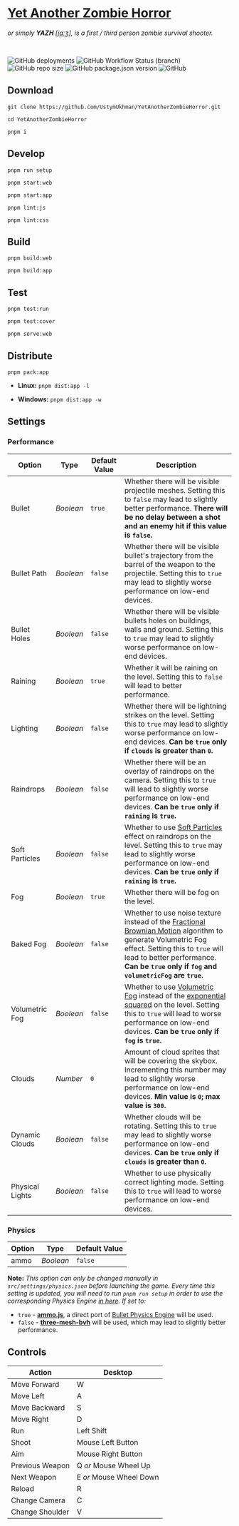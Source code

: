 # [Yet Another Zombie Horror](http://35.158.218.205/experiments/YetAnotherZombieHorror/) #
*or simply ***YAZH*** [[jɑːʒ](http://35.158.218.205/experiments/YetAnotherZombieHorror/assets/sounds/YAZH.mp3)], is a first / third person zombie survival shooter.*

<br />

![GitHub deployments](https://img.shields.io/github/deployments/UstymUkhman/YetAnotherZombieHorror/github-pages)
![GitHub Workflow Status (branch)](https://img.shields.io/github/workflow/status/UstymUkhman/YetAnotherZombieHorror/Check%20commit%20message%20style/main)
![GitHub repo size](https://img.shields.io/github/repo-size/UstymUkhman/YetAnotherZombieHorror)
![GitHub package.json version](https://img.shields.io/github/package-json/v/UstymUkhman/YetAnotherZombieHorror)
![GitHub](https://img.shields.io/github/license/UstymUkhman/YetAnotherZombieHorror)

## Download ##

`git clone https://github.com/UstymUkhman/YetAnotherZombieHorror.git`

`cd YetAnotherZombieHorror`

`pnpm i`

## Develop ##

`pnpm run setup`

`pnpm start:web`

`pnpm start:app`

`pnpm lint:js`

`pnpm lint:css`

## Build ##

`pnpm build:web`

`pnpm build:app`

## Test ##

`pnpm test:run`

`pnpm test:cover`

`pnpm serve:web`

## Distribute ##

`pnpm pack:app`

  - **Linux:** `pnpm dist:app -l`

  - **Windows:** `pnpm dist:app -w`

## Settings ##

### Performance ###

| Option          | Type      | Default Value | Description |
| --------------- | --------- | ------------- | ----------- |
| Bullet          | *Boolean* | `true`        | Whether there will be visible projectile meshes. Setting this to `false` may lead to slightly better performance. **There will be no delay between a shot and an enemy hit if this value is `false`.** |
| Bullet Path     | *Boolean* | `false`       | Whether there will be visible bullet's trajectory from the barrel of the weapon to the projectile. Setting this to `true` may lead to slightly worse performance on low-end devices. |
| Bullet Holes    | *Boolean* | `false`       | Whether there will be visible bullets holes on buildings, walls and ground. Setting this to `true` may lead to slightly worse performance on low-end devices. |
| Raining         | *Boolean* | `true`        | Whether it will be raining on the level. Setting this to `false` will lead to better performance. |
| Lighting        | *Boolean* | `false`       | Whether there will be lightning strikes on the level. Setting this to `true` may lead to slightly worse performance on low-end devices. **Can be `true` only if `clouds` is greater than `0`.** |
| Raindrops       | *Boolean* | `false`       | Whether there will be an overlay of raindrops on the camera. Setting this to `true` will lead to slightly worse performance on low-end devices. **Can be `true` only if `raining` is `true`.** |
| Soft Particles  | *Boolean* | `false`       | Whether to use [Soft Particles](https://developer.download.nvidia.com/whitepapers/2007/SDK10/SoftParticles_hi.pdf) effect on raindrops on the level. Setting this to `true` may lead to slightly worse performance on low-end devices. **Can be `true` only if `raining` is `true`.** |
| Fog             | *Boolean* | `true`        | Whether there will be fog on the level. |
| Baked Fog       | *Boolean* | `false`       | Whether to use noise texture instead of the [Fractional Brownian Motion](https://www.iquilezles.org/www/articles/fbm/fbm.htm) algorithm to generate Volumetric Fog effect. Setting this to `true` will lead to better performance. **Can be `true` only if `fog` and `volumetricFog` are `true`.** |
| Volumetric Fog  | *Boolean* | `false`       | Whether to use [Volumetric Fog](https://www.gamedeveloper.com/programming/atmospheric-scattering-and-volumetric-fog-algorithm-part-1) instead of the [exponential squared](https://threejs.org/docs/#api/en/scenes/FogExp2) on the level. Setting this to `true` will lead to worse performance on low-end devices. **Can be `true` only if `fog` is `true`.** |
| Clouds         | *Number*  | `0`            | Amount of cloud sprites that will be covering the skybox. Incrementing this number may lead to slightly worse performance on low-end devices. **Min value is `0`; max value is `300`.** |
| Dynamic Clouds  | *Boolean* | `false`       | Whether clouds will be rotating. Setting this to `true` may lead to slightly worse performance on low-end devices. **Can be `true` only if `clouds` is greater than `0`.** |
| Physical Lights | *Boolean* | `false`       | Whether to use physically correct lighting mode. Setting this to `true` will lead to worse performance on low-end devices. |

### Physics ###

| Option | Type      | Default Value |
| ------ | --------- | ------------- |
| ammo   | *Boolean* | `false`       |

**Note:** *This option can only be changed manually in `src/settings/physics.json` before launching the game. Every time this setting is updated, you will need to run `pnpm run setup` in order to use the corresponding Physics Engine [in here](https://github.com/UstymUkhman/YetAnotherZombieHorror/blob/main/src/physics/index.ts). If set to:*

  - `true` - [**ammo.js**](https://github.com/kripken/ammo.js), a direct port of [Bullet Physics Engine](https://pybullet.org/) will be used.
  - `false` - [**three-mesh-bvh**](https://github.com/gkjohnson/three-mesh-bvh) will be used, which may lead to slightly better performance.

## Controls ##

| Action          | Desktop                 |
| --------------- | ----------------------- |
| Move Forward    | W                       |
| Move Left       | A                       |
| Move Backward   | S                       |
| Move Right      | D                       |
| Run             | Left Shift              |
| Shoot           | Mouse Left Button       |
| Aim             | Mouse Right Button      |
| Previous Weapon | Q *or* Mouse Wheel Up   |
| Next Weapon     | E *or* Mouse Wheel Down |
| Reload          | R                       |
| Change Camera   | C                       |
| Change Shoulder | V                       |
